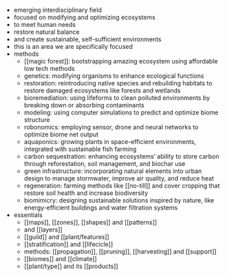 - emerging interdisciplinary field
- focused on modifying and optimizing ecosystems
- to meet human needs
- restore natural balance
- and create sustainable, self-sufficient environments
- this is an area we are specifically focused
- methods
	- [[magic forest]]: bootstrapping amazing ecosystem using affordable low tech methods
	- genetics: modifying organisms to enhance ecological functions
	- restoration: reintroducing native species and rebuilding habitats to restore damaged ecosystems like forests and wetlands
	- bioremediation: using lifeforms to clean polluted environments by breaking down or absorbing contaminants
	- modeling: using computer simulations to predict and optimize biome structure
	- robonomics: employing sensor, drone and neural networks to optimize biome net output
	- aquaponics: growing plants in space-efficient  environments, integrated with sustainable fish farming
	- carbon sequestration: enhancing ecosystems’ ability to store carbon through reforestation, soil management, and biochar use
	- green infrastructure: incorporating natural elements into urban design to manage stormwater, improve air quality, and reduce heat
	- regeneration: farming methods like [[no-till]] and cover cropping that restore soil health and increase biodiversity
	- biomimicry: designing sustainable solutions inspired by nature, like energy-efficient buildings and water filtration systems
- essentials
	- [[maps]], [[zones]], [[shapes]] and  [[patterns]]
	- and [[layers]]
	- [[guild]] and  [[plant/features]]
	- [[stratification]] and [[lifecicle]]
	- methods: [[propagation]], [[pruning]], [[harvesting]] and [[support]]
	- [[biomes]] and [[climate]]
	- [[plant/type]] and its [[products]]